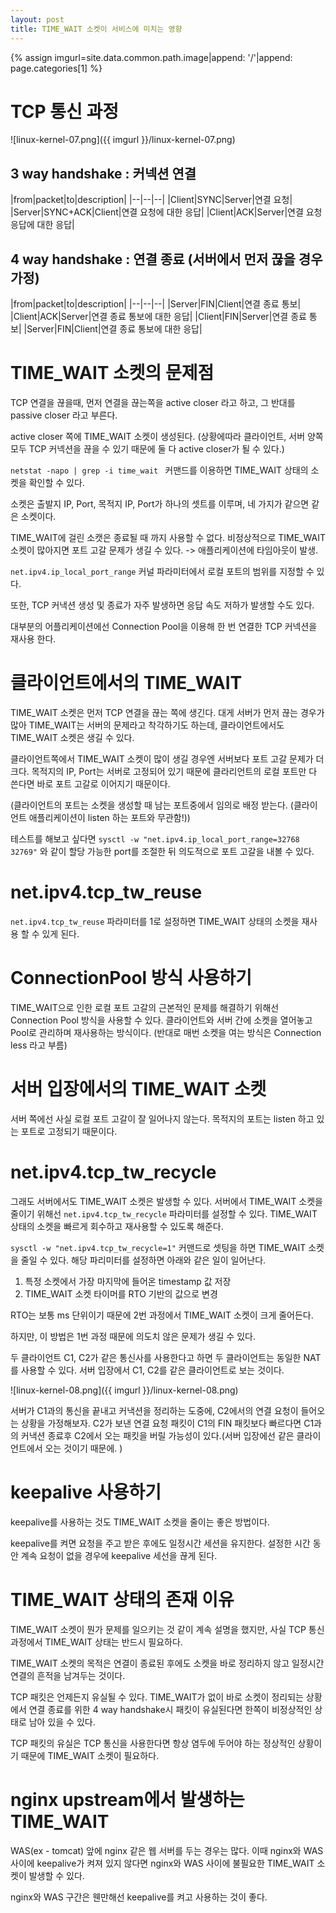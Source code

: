 ```yaml
---
layout: post
title: TIME_WAIT 소켓이 서비스에 미치는 영향
---
```


{% assign imgurl=site.data.common.path.image|append: '/'|append: page.categories[1] %}

# TCP 통신 과정

![linux-kernel-07.png]({{ imgurl }}/linux-kernel-07.png)

## 3 way handshake : 커넥션 연결

|from|packet|to|description|
|--|--|--|
|Client|SYNC|Server|연결 요청|
|Server|SYNC+ACK|Client|연결 요청에 대한 응답|
|Client|ACK|Server|연결 요청 응답에 대한 응답|

## 4 way handshake : 연결 종료 (서버에서 먼저 끊을 경우 가정)

|from|packet|to|description|
|--|--|--|
|Server|FIN|Client|연결 종료 통보|
|Client|ACK|Server|연결 종료 통보에 대한 응답|
|Client|FIN|Server|연결 종료 통보|
|Server|FIN|Client|연결 종료 통보에 대한 응답|

# TIME_WAIT 소켓의 문제점

TCP 연결을 끊을때, 먼저 연결을 끊는쪽을 active closer 라고 하고, 그 반대를 passive closer 라고 부른다.

active closer 쪽에 TIME_WAIT 소켓이 생성된다. (상황에따라 클라이언트, 서버 양쪽 모두 TCP 커넥션을 끊을 수 있기 때문에 둘 다 active closer가 될 수 있다.)

`netstat -napo | grep -i time_wait ` 커맨드를 이용하면 TIME_WAIT 상태의 소켓을 확인할 수 있다.

소켓은 출발지 IP, Port, 목적지 IP, Port가 하나의 셋트를 이루며, 네 가지가 같으면 같은 소켓이다.

TIME_WAIT에 걸린 소캣은 종료될 때 까지 사용할 수 없다. 비정상적으로 TIME_WAIT 소켓이 많아지면 포트 고갈 문제가 생길 수 있다. -> 애플리케이션에 타임아웃이 발생.

`net.ipv4.ip_local_port_range` 커널 파라미터에서 로컬 포트의 범위를 지정할 수 있다.

또한, TCP 커낵션 생성 및 종료가 자주 발생하면 응답 속도 저하가 발생할 수도 있다. 

대부분의 어플리케이션에선 Connection Pool을 이용해 한 번 연결한 TCP 커넥션을 재사용 한다. 



# 클라이언트에서의 TIME_WAIT

TIME_WAIT 소켓은 먼저 TCP 연결을 끊는 쪽에 생긴다. 대게 서버가 먼저 끊는 경우가 많아 TIME_WAIT는 서버의 문제라고 착각하기도 하는데, 클라이언트에서도 TIME_WAIT 소켓은 생길 수 있다. 

클라이언트쪽에서 TIME_WAIT 소켓이 많이 생길 경우엔 서버보다 포트 고갈 문제가 더 크다. 목적지의 IP, Port는 서버로 고정되어 있기 때문에 클라리언트의 로컬 포트만 다 쓴다면 바로 포트 고갈로 이어지기 때문이다. 

(클라이언트의 포트는 소켓을 생성할 때 남는 포트중에서 임의로 배정 받는다. (클라이언트 애플리케이션이 listen 하는 포트와 무관함!))

테스트를 해보고 싶다면 `sysctl -w "net.ipv4.ip_local_port_range=32768 32769"` 와 같이 할당 가능한 port를 조절한 뒤 의도적으로 포트 고갈을 내볼 수 있다.





# net.ipv4.tcp_tw_reuse

`net.ipv4.tcp_tw_reuse` 파라미터를 1로 설정하면 TIME_WAIT 상태의 소켓을 재사용 할 수 있게 된다.



# ConnectionPool 방식 사용하기

TIME_WAIT으로 인한 로컬 포트 고갈의 근본적인 문제를 해결하기 위해선 Connection Pool 방식을 사용할 수 있다. 클라이언트와 서버 간에 소켓을 열어놓고 Pool로 관리하며 재사용하는 방식이다. (반대로 매번 소켓을 여는 방식은 Connection less 라고 부름)



# 서버 입장에서의 TIME_WAIT 소켓

서버 쪽에선 사실 로컬 포트 고갈이 잘 일어나지 않는다. 목적지의 포트는 listen 하고 있는 포트로 고정되기 때문이다. 



# net.ipv4.tcp_tw_recycle

그래도 서버에서도 TIME_WAIT 소켓은 발생할 수 있다. 서버에서 TIME_WAIT 소켓을 줄이기 위해선 `net.ipv4.tcp_tw_recycle` 파라미터를 설정할 수 있다. TIME_WAIT 상태의 소켓을 빠르게 회수하고 재사용할 수 있도록 해준다.

`sysctl -w "net.ipv4.tcp_tw_recycle=1"`  커맨드로 셋팅을 하면 TIME_WAIT 소켓을 줄일 수 있다. 해당 파리미터를 설정하면 아래와 같은 일이 일어난다.

1. 특정 소켓에서 가장 마지막에 들어온 timestamp 값 저장
2. TIME_WAIT 소켓 타이머를 RTO 기반의 값으로 변경

RTO는 보통 ms 단위이기 때문에 2번 과정에서 TIME_WAIT 소켓이 크게 줄어든다. 

하지만, 이 방법은 1번 과정 때문에 의도치 않은 문제가 생길 수 있다. 

두 클라이언트 C1, C2가 같은 통신사를 사용한다고 하면 두 클라이언트는 동일한 NAT를 사용할 수 있다. 서버 입장에서 C1, C2를 같은 클라이언트로 보는 것이다.

![linux-kernel-08.png]({{ imgurl }}/linux-kernel-08.png)

서버가 C1과의 통신을 끝내고 커낵션을 정리하는 도중에, C2에서의 연결 요청이 들어오는 상황을 가정해보자. C2가 보낸 연결 요청 패킷이 C1의 FIN 패킷보다 빠르다면 C1과의 커낵션 종료후 C2에서 오는 패킷을 버릴 가능성이 있다.(서버 입장에선 같은 클라이언트에서 오는 것이기 때문에. )



# keepalive 사용하기

keepalive를 사용하는 것도 TIME_WAIT 소켓을 줄이는 좋은 방법이다.

keepalive를 켜면 요청을 주고 받은 후에도 일정시간 세션을 유지한다. 설정한 시간 동안 계속 요청이 없을 경우에 keepalive 세선을 끊게 된다.



# TIME_WAIT 상태의 존재 이유

TIME_WAIT 소켓이 뭔가 문제를 일으키는 것 같이 계속 설명을 했지만, 사실 TCP 통신과정에서 TIME_WAIT 상태는 반드시 필요하다.

TIME_WAIT 소켓의 목적은 연결이 종료된 후에도 소켓을 바로 정리하지 않고 일정시간 연결의 흔적을 남겨두는 것이다.

TCP 패킷은 언제든지 유실될 수 있다. TIME_WAIT가 없이 바로 소켓이 정리되는 상황에서 연결 종료를 위한 4 way handshake시 패킷이 유실된다면 한쪽이 비정상적인 상태로 남아 있을 수 있다.

TCP 패킷의 유실은 TCP 통신을 사용한다면 항상 염두에 두어야 하는 정상적인 상황이기 때문에 TIME_WAIT 소켓이 필요하다.



# nginx upstream에서 발생하는 TIME_WAIT

WAS(ex - tomcat) 앞에 nginx 같은 웹 서버를 두는 경우는 많다. 이때 nginx와 WAS 사이에 keepalive가 켜져 있지 않다면 nginx와 WAS 사이에 불필요한 TIME_WAIT 소켓이 발생할 수 있다.

nginx와 WAS 구간은 웬만해선 keepalive를 켜고 사용하는 것이 좋다.
